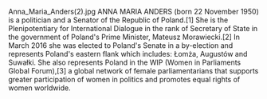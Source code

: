 Anna_Maria_Anders(2).jpg ANNA MARIA ANDERS (born 22 November 1950) is a politician and a Senator of the Republic of Poland.[1] She is the Plenipotentiary for International Dialogue in the rank of Secretary of State in the government of Poland's Prime Minister, Mateusz Morawiecki.[2] In March 2016 she was elected to Poland's Senate in a by-election and represents Poland's eastern flank which includes: Łomża, Augustów and Suwałki. She also represents Poland in the WIP (Women in Parliaments Global Forum),[3] a global network of female parliamentarians that supports greater participation of women in politics and promotes equal rights of women worldwide.
